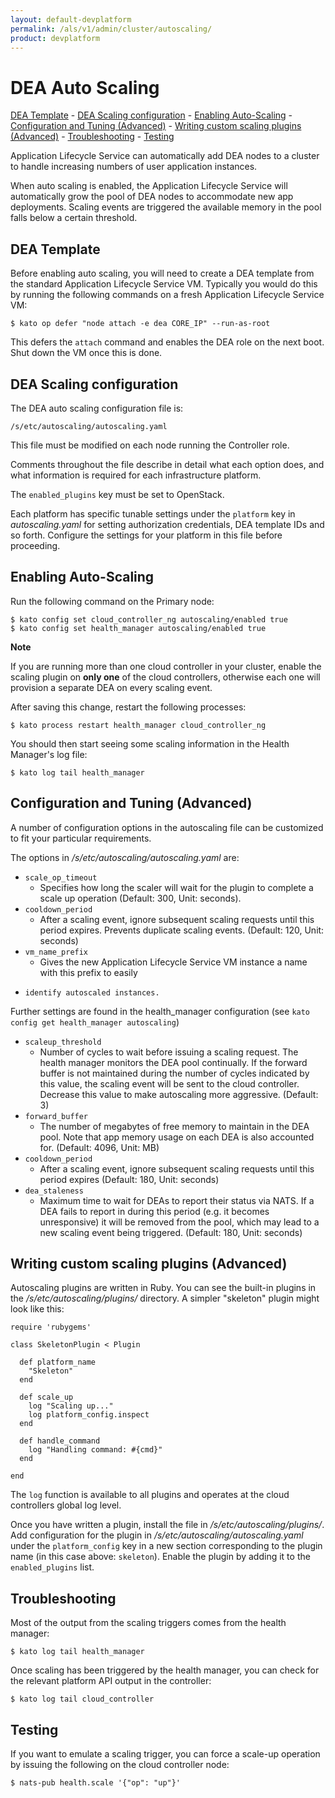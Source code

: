 ```yaml
---
layout: default-devplatform
permalink: /als/v1/admin/cluster/autoscaling/
product: devplatform
---
```

<!--PUBLISHED-->

DEA Auto Scaling[](#dea-auto-scaling "Permalink to this headline")
===================================================================
   [DEA Template](#dea-template)
    -   [DEA Scaling configuration](#dea-scaling-configuration)
    -   [Enabling Auto-Scaling](#enabling-auto-scaling)
    -   [Configuration and Tuning
        (Advanced)](#configuration-and-tuning-advanced)
    -   [Writing custom scaling plugins
        (Advanced)](#writing-custom-scaling-plugins-advanced)
    -   [Troubleshooting](#troubleshooting)
    -   [Testing](#testing)


Application Lifecycle Service can automatically add DEA nodes to a cluster to handle
increasing numbers of user application instances.

When auto scaling is enabled, the Application Lifecycle Service will automatically grow the pool
of DEA nodes to accommodate new app deployments. Scaling events are
triggered the available memory in the pool falls below a certain
threshold.

DEA Template[](#dea-template "Permalink to this headline")
-----------------------------------------------------------

Before enabling auto scaling, you will need to create a DEA template
from the standard Application Lifecycle Service VM. Typically you would do this by running
the following commands on a fresh Application Lifecycle Service VM:

    $ kato op defer "node attach -e dea CORE_IP" --run-as-root

This defers the `attach` command and enables the DEA
role on the next boot. Shut down the VM once this is done.


DEA Scaling configuration[](#dea-scaling-configuration "Permalink to this headline")
-------------------------------------------------------------------------------------

The DEA auto scaling configuration file is:

    /s/etc/autoscaling/autoscaling.yaml

This file must be modified on each node running the Controller role.

Comments throughout the file describe in detail what each option does,
and what information is required for each infrastructure platform.

The `enabled_plugins` key must be set to OpenStack.

Each platform has specific tunable settings under the
`platform` key in *autoscaling.yaml* for setting
authorization credentials, DEA template IDs and so forth. Configure the
settings for your platform in this file before proceeding.

Enabling Auto-Scaling[](#enabling-auto-scaling "Permalink to this headline")
-----------------------------------------------------------------------------

Run the following command on the Primary node:

    $ kato config set cloud_controller_ng autoscaling/enabled true
    $ kato config set health_manager autoscaling/enabled true

**Note**

If you are running more than one cloud controller in your cluster,
enable the scaling plugin on **only one** of the cloud controllers,
otherwise each one will provision a separate DEA on every scaling event.

After saving this change, restart the following processes:

    $ kato process restart health_manager cloud_controller_ng

You should then start seeing some scaling information in the Health
Manager's log file:

    $ kato log tail health_manager

Configuration and Tuning (Advanced)[](#configuration-and-tuning-advanced "Permalink to this headline")
-------------------------------------------------------------------------------------------------------

A number of configuration options in the autoscaling file can be
customized to fit your particular requirements.

The options in */s/etc/autoscaling/autoscaling.yaml* are:



- `scale_op_timeout`
	- Specifies how long the scaler will wait for the plugin to complete a scale up operation (Default: 300, Unit: seconds).
- `cooldown_period`
	- After a scaling event, ignore subsequent scaling requests until this period expires. Prevents duplicate scaling events. (Default: 120, Unit: seconds)
- `vm_name_prefix`
	- Gives the new Application Lifecycle Service VM instance a name with this prefix to easily
-     identify autoscaled instances.

Further settings are found in the health\_manager configuration (see `kato config get health_manager autoscaling`)

- `scaleup_threshold`
	- Number of cycles to wait before issuing a scaling request. The health manager monitors the DEA pool continually. If the forward buffer is not maintained during the number of cycles indicated by this value, the scaling event will be sent to the cloud controller. Decrease this value to make autoscaling more aggressive. (Default: 3)
- `forward_buffer`
	- The number of megabytes of free memory to maintain in the DEA pool. Note that app memory usage on each DEA is also accounted for. (Default: 4096, Unit: MB)
- `cooldown_period`
	- After a scaling event, ignore subsequent scaling requests until this period expires (Default: 180, Unit: seconds)
- `dea_staleness`
	- Maximum time to wait for DEAs to report their status via NATS. If a DEA fails to report in during this period (e.g. it becomes unresponsive) it will be removed from the pool, which may lead to a new scaling event being triggered. (Default: 180, Unit: seconds)

Writing custom scaling plugins (Advanced)[](#writing-custom-scaling-plugins-advanced "Permalink to this headline")
-------------------------------------------------------------------------------------------------------------------

Autoscaling plugins are written in Ruby. You can see the built-in
plugins in the */s/etc/autoscaling/plugins/* directory. A simpler
"skeleton" plugin might look like this:

    require 'rubygems'

    class SkeletonPlugin < Plugin

      def platform_name
        "Skeleton"
      end

      def scale_up
        log "Scaling up..."
        log platform_config.inspect
      end

      def handle_command
        log "Handling command: #{cmd}"
      end

    end

The `log` function is available to all plugins and
operates at the cloud controllers global log level.

Once you have written a plugin, install the file in
*/s/etc/autoscaling/plugins/*. Add configuration for the plugin in
*/s/etc/autoscaling/autoscaling.yaml* under the
`platform_config` key in a new section corresponding
to the plugin name (in this case above: `skeleton`).
Enable the plugin by adding it to the `enabled_plugins` list.

Troubleshooting[](#troubleshooting "Permalink to this headline")
-----------------------------------------------------------------

Most of the output from the scaling triggers comes from the health
manager:

    $ kato log tail health_manager

Once scaling has been triggered by the health manager, you can check for
the relevant platform API output in the controller:

    $ kato log tail cloud_controller


Testing[](#testing "Permalink to this headline")
-------------------------------------------------

If you want to emulate a scaling trigger, you can force a scale-up
operation by issuing the following on the cloud controller node:

    $ nats-pub health.scale '{"op": "up"}'